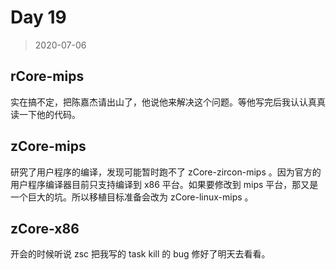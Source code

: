# Day 19

> 2020-07-06

## rCore-mips

实在搞不定，把陈嘉杰请出山了，他说他来解决这个问题。等他写完后我认认真真读一下他的代码。

## zCore-mips

研究了用户程序的编译，发现可能暂时跑不了 zCore-zircon-mips 。因为官方的用户程序编译器目前只支持编译到 x86 平台。如果要修改到 mips 平台，那又是一个巨大的坑。所以移植目标准备会改为 zCore-linux-mips 。

## zCore-x86

开会的时候听说 zsc 把我写的 task kill 的 bug 修好了明天去看看。
